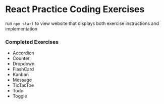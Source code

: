 # React Practice Coding Exercises

run `npm start` to view website that displays both exercise instructions and implementation

### Completed Exercises
* Accordion
* Counter
* Dropdown
* FlashCard
* Kanban
* Message
* TicTacToe
* Todo
* Toggle
